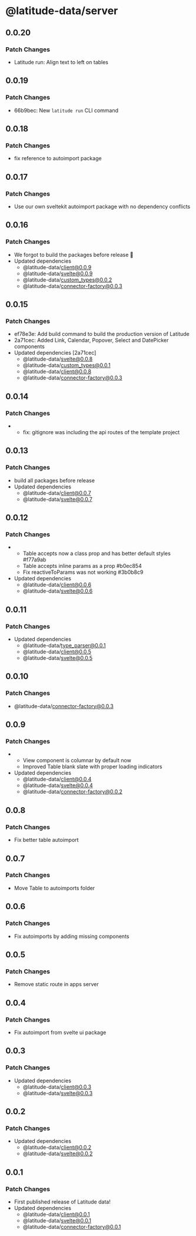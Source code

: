 # @latitude-data/server

## 0.0.20

### Patch Changes

- Latitude run: Align text to left on tables

## 0.0.19

### Patch Changes

- 66b9bec: New `latitude run` CLI command

## 0.0.18

### Patch Changes

- fix reference to autoimport package

## 0.0.17

### Patch Changes

- Use our own sveltekit autoimport package with no dependency conflicts

## 0.0.16

### Patch Changes

- We forgot to build the packages before release :facepalm:
- Updated dependencies
  - @latitude-data/client@0.0.9
  - @latitude-data/svelte@0.0.9
  - @latitude-data/custom_types@0.0.2
  - @latitude-data/connector-factory@0.0.3

## 0.0.15

### Patch Changes

- ef78e3e: Add build command to build the production version of Latitude
- 2a71cec: Added Link, Calendar, Popover, Select and DatePicker components
- Updated dependencies [2a71cec]
  - @latitude-data/svelte@0.0.8
  - @latitude-data/custom_types@0.0.1
  - @latitude-data/client@0.0.8
  - @latitude-data/connector-factory@0.0.3

## 0.0.14

### Patch Changes

- - fix: gitignore was including the api routes of the template project

## 0.0.13

### Patch Changes

- build all packages before release
- Updated dependencies
  - @latitude-data/client@0.0.7
  - @latitude-data/svelte@0.0.7

## 0.0.12

### Patch Changes

- - Table accepts now a class prop and has better default styles #f77a9ab
  - Table accepts inline params as a prop #b0ec854
  - Fix reactiveToParams was not working #3b0b8c9
- Updated dependencies
  - @latitude-data/client@0.0.6
  - @latitude-data/svelte@0.0.6

## 0.0.11

### Patch Changes

- Updated dependencies
  - @latitude-data/type_parser@0.0.1
  - @latitude-data/client@0.0.5
  - @latitude-data/svelte@0.0.5

## 0.0.10

### Patch Changes

- @latitude-data/connector-factory@0.0.3

## 0.0.9

### Patch Changes

- - View component is columnar by default now
  - Improved Table blank slate with proper loading indicators
- Updated dependencies
  - @latitude-data/client@0.0.4
  - @latitude-data/svelte@0.0.4
  - @latitude-data/connector-factory@0.0.2

## 0.0.8

### Patch Changes

- Fix better table autoimport

## 0.0.7

### Patch Changes

- Move Table to autoimports folder

## 0.0.6

### Patch Changes

- Fix autoimports by adding missing components

## 0.0.5

### Patch Changes

- Remove static route in apps server

## 0.0.4

### Patch Changes

- Fix autoimport from svelte ui package

## 0.0.3

### Patch Changes

- Updated dependencies
  - @latitude-data/client@0.0.3
  - @latitude-data/svelte@0.0.3

## 0.0.2

### Patch Changes

- Updated dependencies
  - @latitude-data/client@0.0.2
  - @latitude-data/svelte@0.0.2

## 0.0.1

### Patch Changes

- First published release of Latitude data!
- Updated dependencies
  - @latitude-data/client@0.0.1
  - @latitude-data/svelte@0.0.1
  - @latitude-data/connector-factory@0.0.1
